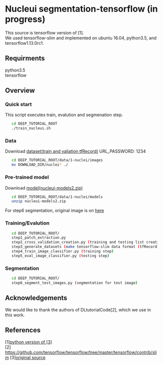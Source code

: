 # Nucleui segmentation-tensorflow (in progress)
  
This source is tensorflow version of [1].   
We used tensorflow-slim and implemented on ubuntu 16.04, python3.5, and tensorflow1.13.0rc1.

## Requirments
python3.5  
tensorflow


## Overview  
### Quick start

This script executes train, evalution and segmenation step.
```bash
   cd DEEP_TUTORIAL_ROOT
   ./train_nucleui.sh
```

### Data  
Download [dataset(train and valiation tfRecord)](http://naver.me/Fyamxy1v)
URL_PASSWORD: 1234

```bash
   cd DEEP_TUTORIAL_ROOT/data/1-nuclei/images
   mv DOWNLOAD_DIR/nuclei* ./
```

### Pre-trained model
Download [model(nucleui-models2.zip)](http://naver.me/Fyamxy1v) 
```bash
   cd DEEP_TUTORIAL_ROOT/data/1-nuclei/models
   unzip nucleui-models2.zip
```

For step6 segmentation, original image is on [here](http://andrewjanowczyk.com/wp-static/nuclei.tgz)
 

### Training/Evalution  
```bash
   cd DEEP_TUTORIAL_ROOT/
   step1_patch_extraction.py 
   step2_cross_validation_creation.py (training and testing list creation step)
   step3_generate_datasets (make tensorflow-slim data format (tfRecord)
   step4_train_image_classifier.py (training step)
   step5_eval_image_classifier.py (testing step)
```

### Segmentation
```bash
   cd DEEP_TUTORIAL_ROOT/
   step6_segment_test_images.py (segmentation for test image)
```

## Acknowledgements  
 We would like to thank the authors of DLtutorialCode[2], which we use in this work.

## References  
[1][python version of [3]](https://github.com/ai-lab-circle/deep_tutorial_python)   
[2] https://github.com/tensorflow/tensorflow/tree/master/tensorflow/contrib/slim
[3][original source](https://github.com/choosehappy/public/tree/master/DL%20tutorial%20Code)   



